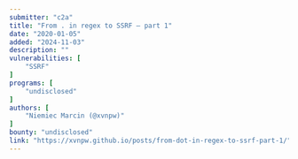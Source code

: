 ```yaml
---
submitter: "c2a"
title: "From . in regex to SSRF — part 1"
date: "2020-01-05"
added: "2024-11-03"
description: ""
vulnerabilities: [
    "SSRF"
]
programs: [
    "undisclosed"
]
authors: [
    "Niemiec Marcin (@xvnpw)"
]
bounty: "undisclosed"
link: "https://xvnpw.github.io/posts/from-dot-in-regex-to-ssrf-part-1/"
---
```




